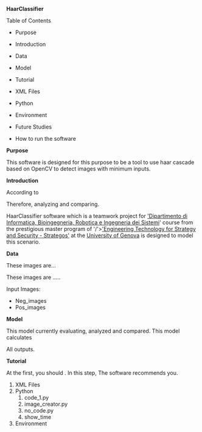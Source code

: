 **HaarClassifier**

Table of Contents

* Purpose


* Introduction
* Data
* Model
* Tutorial
* XML Files
* Python
* Environment
* Future Studies
* How to run the software

**Purpose**

This software is designed for this purpose to be a tool to use haar cascade based on OpenCV to detect images with minimum inputs.

**Introduction**

According to

Therefore, analyzing and comparing.

HaarClassifier software which is a teamwork project for ['Dipartimento di Informatica, Bioingegneria, Robotica e Ingegneria dei Sistemi](https://dibris.unige.it/en)' course from the prestigious master program of '/'>['Engineering Technology for Strategy and Security - Strategos'](http://www.itim.unige.it/cs/strategos) at the [University of Genova](https://unige.it/en) is designed to model this scenario.

**Data**

These images are... 

These images are .....

Input Images:

* Neg_images
* Pos_images

**Model**

This model currently evaluating, analyzed and compared. This model calculates

All outputs.

**Tutorial**

At the first, you should . In this step, The software recommends you.

1. XML Files
2. Python
   1. code_1.py
   2. image_creator.py
   3. no_code.py
   4. show_time
3. Environment
